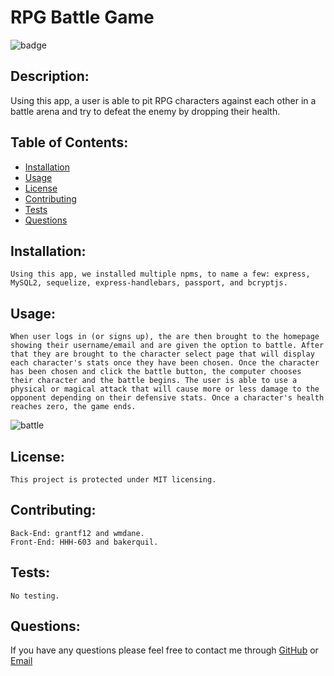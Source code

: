   # RPG Battle Game
  ![badge](https://img.shields.io/badge/license-MIT-green)
  
  ## Description:
  Using this app, a user is able to pit RPG characters against each other in a battle arena and try to defeat the enemy by dropping their health.

  ## Table of Contents:

  * [Installation](#Installation)
  * [Usage](#usage)
  * [License](#license)
  * [Contributing](#contributing)
  * [Tests](#tests)
  * [Questions](#questions)
  
  ## Installation:
    Using this app, we installed multiple npms, to name a few: express, MySQL2, sequelize, express-handlebars, passport, and bcryptjs.

  ## Usage:
    When user logs in (or signs up), the are then brought to the homepage showing their username/email and are given the option to battle. After that they are brought to the character select page that will display each character's stats once they have been chosen. Once the character has been chosen and click the battle button, the computer chooses their character and the battle begins. The user is able to use a physical or magical attack that will cause more or less damage to the opponent depending on their defensive stats. Once a character's health reaches zero, the game ends.

![battle](https://user-images.githubusercontent.com/70180576/102942841-725cfa80-4484-11eb-8d5a-0dd36668a3f6.jpg)

  ## License:
    This project is protected under MIT licensing.

  ## Contributing:
    Back-End: grantf12 and wmdane.
    Front-End: HHH-603 and bakerquil.

  ## Tests:
    No testing.

  ## Questions:
  If you have any questions please feel free to contact me through [GitHub](https://github.com/grantf12) or [Email](grantferment@gmail.com)


